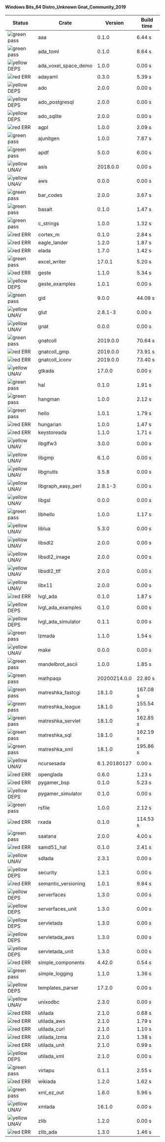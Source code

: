 #### Windows Bits_64 Distro_Unknown Gnat_Community_2019

| Status | Crate | Version | Build time |
| --- | --- | --- | --- |
|![green](https://placehold.it/8/00aa00/000000?text=+) pass | aaa | 0.1.0 |  6.44 s |
|![green](https://placehold.it/8/00aa00/000000?text=+) pass | ada_toml | 0.1.0 |  8.64 s |
|![yellow](https://placehold.it/8/ffbb00/000000?text=+) DEPS | ada_voxel_space_demo | 1.0.0 |  0.00 s |
|![red](https://placehold.it/8/ff0000/000000?text=+) ERR  | adayaml | 0.3.0 |  5.39 s |
|![yellow](https://placehold.it/8/ffbb00/000000?text=+) DEPS | ado | 2.0.0 |  0.00 s |
|![yellow](https://placehold.it/8/ffbb00/000000?text=+) DEPS | ado_postgresql | 2.0.0 |  0.00 s |
|![yellow](https://placehold.it/8/ffbb00/000000?text=+) DEPS | ado_sqlite | 2.0.0 |  0.00 s |
|![red](https://placehold.it/8/ff0000/000000?text=+) ERR  | agpl | 1.0.0 |  2.09 s |
|![green](https://placehold.it/8/00aa00/000000?text=+) pass | ajunitgen | 1.0.0 |  7.87 s |
|![green](https://placehold.it/8/00aa00/000000?text=+) pass | apdf | 5.0.0 |  6.00 s |
|![yellow](https://placehold.it/8/ffbb00/000000?text=+) UNAV | asis | 2018.0.0 |  0.00 s |
|![yellow](https://placehold.it/8/ffbb00/000000?text=+) UNAV | aws | 0.0.0 |  0.00 s |
|![green](https://placehold.it/8/00aa00/000000?text=+) pass | bar_codes | 2.0.0 |  3.67 s |
|![green](https://placehold.it/8/00aa00/000000?text=+) pass | basalt | 0.1.0 |  1.47 s |
|![green](https://placehold.it/8/00aa00/000000?text=+) pass | c_strings | 1.0.0 |  1.32 s |
|![red](https://placehold.it/8/ff0000/000000?text=+) ERR  | cortex_m | 0.1.0 |  2.84 s |
|![red](https://placehold.it/8/ff0000/000000?text=+) ERR  | eagle_lander | 1.2.0 |  1.87 s |
|![red](https://placehold.it/8/ff0000/000000?text=+) ERR  | elada | 1.7.0 |  1.42 s |
|![green](https://placehold.it/8/00aa00/000000?text=+) pass | excel_writer | 17.0.1 |  5.20 s |
|![red](https://placehold.it/8/ff0000/000000?text=+) ERR  | geste | 1.1.0 |  5.34 s |
|![yellow](https://placehold.it/8/ffbb00/000000?text=+) DEPS | geste_examples | 1.0.1 |  0.00 s |
|![green](https://placehold.it/8/00aa00/000000?text=+) pass | gid | 9.0.0 |  44.09 s |
|![yellow](https://placehold.it/8/ffbb00/000000?text=+) UNAV | glut | 2.8.1-3 |  0.00 s |
|![yellow](https://placehold.it/8/ffbb00/000000?text=+) UNAV | gnat | 0.0.0 |  0.00 s |
|![green](https://placehold.it/8/00aa00/000000?text=+) pass | gnatcoll | 2019.0.0 |  70.64 s |
|![red](https://placehold.it/8/ff0000/000000?text=+) ERR  | gnatcoll_gmp | 2019.0.0 |  73.91 s |
|![red](https://placehold.it/8/ff0000/000000?text=+) ERR  | gnatcoll_iconv | 2019.0.0 |  73.40 s |
|![yellow](https://placehold.it/8/ffbb00/000000?text=+) UNAV | gtkada | 17.0.0 |  0.00 s |
|![green](https://placehold.it/8/00aa00/000000?text=+) pass | hal | 0.1.0 |  1.91 s |
|![green](https://placehold.it/8/00aa00/000000?text=+) pass | hangman | 1.0.0 |  2.12 s |
|![green](https://placehold.it/8/00aa00/000000?text=+) pass | hello | 1.0.1 |  1.79 s |
|![red](https://placehold.it/8/ff0000/000000?text=+) ERR  | hungarian | 1.0.0 |  1.47 s |
|![red](https://placehold.it/8/ff0000/000000?text=+) ERR  | keystoreada | 1.1.0 |  1.71 s |
|![yellow](https://placehold.it/8/ffbb00/000000?text=+) UNAV | libglfw3 | 3.0.0 |  0.00 s |
|![yellow](https://placehold.it/8/ffbb00/000000?text=+) UNAV | libgmp | 6.1.0 |  0.00 s |
|![yellow](https://placehold.it/8/ffbb00/000000?text=+) UNAV | libgnutls | 3.5.8 |  0.00 s |
|![yellow](https://placehold.it/8/ffbb00/000000?text=+) UNAV | libgraph_easy_perl | 2.8.1-3 |  0.00 s |
|![yellow](https://placehold.it/8/ffbb00/000000?text=+) UNAV | libgsl | 0.0.0 |  0.00 s |
|![green](https://placehold.it/8/00aa00/000000?text=+) pass | libhello | 1.0.0 |  1.17 s |
|![yellow](https://placehold.it/8/ffbb00/000000?text=+) UNAV | liblua | 5.3.0 |  0.00 s |
|![yellow](https://placehold.it/8/ffbb00/000000?text=+) UNAV | libsdl2 | 2.0.0 |  0.00 s |
|![yellow](https://placehold.it/8/ffbb00/000000?text=+) UNAV | libsdl2_image | 2.0.0 |  0.00 s |
|![yellow](https://placehold.it/8/ffbb00/000000?text=+) UNAV | libsdl2_ttf | 2.0.0 |  0.00 s |
|![yellow](https://placehold.it/8/ffbb00/000000?text=+) UNAV | libx11 | 2.0.0 |  0.00 s |
|![red](https://placehold.it/8/ff0000/000000?text=+) ERR  | lvgl_ada | 0.1.0 |  1.87 s |
|![yellow](https://placehold.it/8/ffbb00/000000?text=+) DEPS | lvgl_ada_examples | 0.1.0 |  0.00 s |
|![yellow](https://placehold.it/8/ffbb00/000000?text=+) DEPS | lvgl_ada_simulator | 0.1.1 |  0.00 s |
|![green](https://placehold.it/8/00aa00/000000?text=+) pass | lzmada | 1.1.0 |  1.54 s |
|![yellow](https://placehold.it/8/ffbb00/000000?text=+) UNAV | make | 0.0.0 |  0.00 s |
|![green](https://placehold.it/8/00aa00/000000?text=+) pass | mandelbrot_ascii | 1.0.0 |  1.85 s |
|![green](https://placehold.it/8/00aa00/000000?text=+) pass | mathpaqs | 20200214.0.0 |  22.80 s |
|![green](https://placehold.it/8/00aa00/000000?text=+) pass | matreshka_fastcgi | 18.1.0 |  167.08 s |
|![green](https://placehold.it/8/00aa00/000000?text=+) pass | matreshka_league | 18.1.0 |  155.54 s |
|![green](https://placehold.it/8/00aa00/000000?text=+) pass | matreshka_servlet | 18.1.0 |  162.85 s |
|![green](https://placehold.it/8/00aa00/000000?text=+) pass | matreshka_sql | 18.1.0 |  162.19 s |
|![green](https://placehold.it/8/00aa00/000000?text=+) pass | matreshka_xml | 18.1.0 |  195.86 s |
|![yellow](https://placehold.it/8/ffbb00/000000?text=+) UNAV | ncursesada | 6.1.20180127 |  0.00 s |
|![red](https://placehold.it/8/ff0000/000000?text=+) ERR  | openglada | 0.6.0 |  1.23 s |
|![red](https://placehold.it/8/ff0000/000000?text=+) ERR  | pygamer_bsp | 0.1.0 |  5.23 s |
|![yellow](https://placehold.it/8/ffbb00/000000?text=+) DEPS | pygamer_simulator | 0.1.0 |  0.00 s |
|![green](https://placehold.it/8/00aa00/000000?text=+) pass | rsfile | 1.0.0 |  2.12 s |
|![red](https://placehold.it/8/ff0000/000000?text=+) ERR  | rxada | 0.1.0 |  114.53 s |
|![green](https://placehold.it/8/00aa00/000000?text=+) pass | saatana | 2.0.0 |  4.00 s |
|![red](https://placehold.it/8/ff0000/000000?text=+) ERR  | samd51_hal | 0.1.0 |  2.41 s |
|![yellow](https://placehold.it/8/ffbb00/000000?text=+) UNAV | sdlada | 2.3.1 |  0.00 s |
|![yellow](https://placehold.it/8/ffbb00/000000?text=+) DEPS | security | 1.2.1 |  0.00 s |
|![red](https://placehold.it/8/ff0000/000000?text=+) ERR  | semantic_versioning | 1.0.1 |  9.84 s |
|![yellow](https://placehold.it/8/ffbb00/000000?text=+) DEPS | serverfaces | 1.3.0 |  0.00 s |
|![yellow](https://placehold.it/8/ffbb00/000000?text=+) DEPS | serverfaces_unit | 1.3.0 |  0.00 s |
|![yellow](https://placehold.it/8/ffbb00/000000?text=+) DEPS | servletada | 1.3.0 |  0.00 s |
|![yellow](https://placehold.it/8/ffbb00/000000?text=+) DEPS | servletada_aws | 1.3.0 |  0.00 s |
|![yellow](https://placehold.it/8/ffbb00/000000?text=+) DEPS | servletada_unit | 1.3.0 |  0.00 s |
|![red](https://placehold.it/8/ff0000/000000?text=+) ERR  | simple_components | 4.42.0 |  0.54 s |
|![green](https://placehold.it/8/00aa00/000000?text=+) pass | simple_logging | 1.1.0 |  1.36 s |
|![yellow](https://placehold.it/8/ffbb00/000000?text=+) DEPS | templates_parser | 17.2.0 |  0.00 s |
|![yellow](https://placehold.it/8/ffbb00/000000?text=+) UNAV | unixodbc | 2.3.0 |  0.00 s |
|![red](https://placehold.it/8/ff0000/000000?text=+) ERR  | utilada | 2.1.0 |  0.68 s |
|![red](https://placehold.it/8/ff0000/000000?text=+) ERR  | utilada_aws | 2.1.0 |  1.79 s |
|![red](https://placehold.it/8/ff0000/000000?text=+) ERR  | utilada_curl | 2.1.0 |  1.10 s |
|![red](https://placehold.it/8/ff0000/000000?text=+) ERR  | utilada_lzma | 2.1.0 |  1.38 s |
|![red](https://placehold.it/8/ff0000/000000?text=+) ERR  | utilada_unit | 2.1.0 |  0.99 s |
|![yellow](https://placehold.it/8/ffbb00/000000?text=+) DEPS | utilada_xml | 2.1.0 |  0.00 s |
|![green](https://placehold.it/8/00aa00/000000?text=+) pass | virtapu | 0.1.1 |  2.55 s |
|![red](https://placehold.it/8/ff0000/000000?text=+) ERR  | wikiada | 1.2.0 |  1.62 s |
|![green](https://placehold.it/8/00aa00/000000?text=+) pass | xml_ez_out | 1.6.0 |  5.96 s |
|![yellow](https://placehold.it/8/ffbb00/000000?text=+) UNAV | xmlada | 16.1.0 |  0.00 s |
|![yellow](https://placehold.it/8/ffbb00/000000?text=+) UNAV | zlib | 1.2.0 |  0.00 s |
|![red](https://placehold.it/8/ff0000/000000?text=+) ERR  | zlib_ada | 1.3.0 |  1.46 s |
